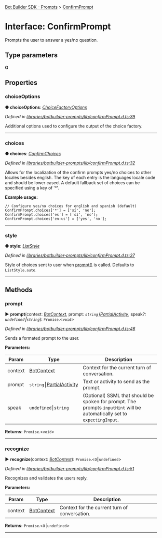 [Bot Builder SDK - Prompts](../README.md) > [ConfirmPrompt](../interfaces/botbuilder_prompts.confirmprompt.md)



# Interface: ConfirmPrompt


Prompts the user to answer a yes/no question.

## Type parameters
#### O 

## Properties
<a id="choiceoptions"></a>

###  choiceOptions

**●  choiceOptions**:  *[ChoiceFactoryOptions]()* 

*Defined in [libraries/botbuilder-prompts/lib/confirmPrompt.d.ts:39](https://github.com/Microsoft/botbuilder-js/blob/f596b7c/libraries/botbuilder-prompts/lib/confirmPrompt.d.ts#L39)*



Additional options used to configure the output of the choice factory.




___

<a id="choices"></a>

###  choices

**●  choices**:  *[ConfirmChoices](botbuilder_prompts.confirmchoices.md)* 

*Defined in [libraries/botbuilder-prompts/lib/confirmPrompt.d.ts:32](https://github.com/Microsoft/botbuilder-js/blob/f596b7c/libraries/botbuilder-prompts/lib/confirmPrompt.d.ts#L32)*



Allows for the localization of the confirm prompts yes/no choices to other locales besides english. The key of each entry is the languages locale code and should be lower cased. A default fallback set of choices can be specified using a key of '*'.

**Example usage:**

    // Configure yes/no choices for english and spanish (default)
    ConfirmPrompt.choices['*'] = ['sí', 'no'];
    ConfirmPrompt.choices['es'] = ['sí', 'no'];
    ConfirmPrompt.choices['en-us'] = ['yes', 'no'];




___

<a id="style"></a>

###  style

**●  style**:  *[ListStyle](../enums/botbuilder_prompts.liststyle.md)* 

*Defined in [libraries/botbuilder-prompts/lib/confirmPrompt.d.ts:37](https://github.com/Microsoft/botbuilder-js/blob/f596b7c/libraries/botbuilder-prompts/lib/confirmPrompt.d.ts#L37)*



Style of choices sent to user when [prompt()](#prompt) is called. Defaults to `ListStyle.auto`.




___


## Methods
<a id="prompt"></a>

###  prompt

► **prompt**(context: *[BotContext]()*, prompt: *`string`⎮[Partial]()[Activity]()*, speak?: *`undefined`⎮`string`*): `Promise`.<`void`>



*Defined in [libraries/botbuilder-prompts/lib/confirmPrompt.d.ts:46](https://github.com/Microsoft/botbuilder-js/blob/f596b7c/libraries/botbuilder-prompts/lib/confirmPrompt.d.ts#L46)*



Sends a formated prompt to the user.


**Parameters:**

| Param | Type | Description |
| ------ | ------ | ------ |
| context | [BotContext]()   |  Context for the current turn of conversation. |
| prompt | `string`⎮[Partial]()[Activity]()   |  Text or activity to send as the prompt. |
| speak | `undefined`⎮`string`   |  (Optional) SSML that should be spoken for prompt. The prompts `inputHint` will be automatically set to `expectingInput`. |





**Returns:** `Promise`.<`void`>





___

<a id="recognize"></a>

###  recognize

► **recognize**(context: *[BotContext]()*): `Promise`.<`O`⎮`undefined`>



*Defined in [libraries/botbuilder-prompts/lib/confirmPrompt.d.ts:51](https://github.com/Microsoft/botbuilder-js/blob/f596b7c/libraries/botbuilder-prompts/lib/confirmPrompt.d.ts#L51)*



Recognizes and validates the users reply.


**Parameters:**

| Param | Type | Description |
| ------ | ------ | ------ |
| context | [BotContext]()   |  Context for the current turn of conversation. |





**Returns:** `Promise`.<`O`⎮`undefined`>





___


